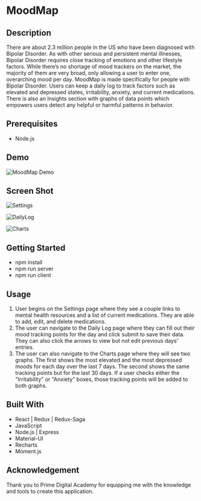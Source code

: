 # MoodMap

## Description

There are about 2.3 million people in the US who have been diagnosed with Bipolar Disorder. As with other serious and persistent mental illnesses, Bipolar Disorder requires close tracking of emotions and other lifestyle factors. While there’s no shortage of mood trackers on the market, the majority of them are very broad, only allowing a user to enter one, overarching mood per day. MoodMap is made specifically for people with Bipolar Disorder. Users can keep a daily log to track factors such as elevated and depressed states, irritability, anxiety, and current medications. There is also an Insights section with graphs of data points which empowers users detect any helpful or harmful patterns in behavior.

## Prerequisites
- Node.js

## Demo
![MoodMap Demo](./src/images/demo.gif)

## Screen Shot
![Settings](./src/images/Settings-small.png)

![DailyLog](./src/images/DailyLog-small.png)

![Charts](./src/images/BaseCharts-small.png)

## Getting Started
- npm install
- npm run server
- npm run client

## Usage
1. User begins on the Settings page where they see a couple links to mental health resources and a list of current medications. They are able to add, edit, and delete medications.
2. The user can navigate to the Daily Log page where they can fill out their mood tracking points for the day and click submit to save their data. They can also click the arrows to view but not edit previous days' entries.
3. The user can also navigate to the Charts page where they will see two graphs. The first shows the most elevated and the most depressed moods for each day over the last 7 days. The second shows the same tracking points but for the last 30 days. If a user checks either the "Irritability" or "Anxiety" boxes, those tracking points will be added to both graphs.

## Built With
- React | Redux | Redux-Saga
- JavaScript
- Node.js | Express
- Material-UI
- Recharts
- Moment.js

## Acknowledgement
Thank you to Prime Digital Academy for equipping me with the knowledge and tools to create this application.